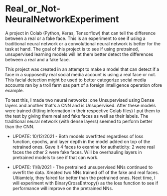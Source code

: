 # Real_or_Not-NeuralNetworkExperiment
A project in Colab (Python, Keras, Tensorflow) that can tell the difference between a real or a fake face. This is an experiment to see if using a traditional neural network or a convolutional neural network is better for the task at hand. The goal of this project is to see if using pretrained, unsupervised learning models will let them better detect the differences between a real and a fake face. 

This project was created in an attempt to make a model that can detect if a face in a supposedly real social media account is using a real face or not. This facial detection might be used to better categorize social media accounts ran by a troll farm sas part of a foreign intelligence operation ofore example.

To test this, I made two neural networks: one Unsupervised using Dense layers and another that's a CNN and is Unsupervised. After these models were trained (fitting information in their respective Colab files) I put them to the test by giving them real and fake faces as well as their labels. The traditional neural network (with dense layers) seemed to perform better than the CNN.


- UPDATE: 10/12/2021 - 
Both models overfitted regardless of loss function, epochs, and layer depth in the model added on top of the retrained ones. Gave it 4 faces to examine for autheticity: 2 were real faces the other 2 were fake faces. Will be overhauling layers in pretrained models to see if that can work.


- UPDATE: 11/8/2021 - 
The pretrained unsupervised NNs continued to overfit the data. Xreated two NNs trained off of the fake and real faces. Ultiamtely, they faired far better than the pretrained ones. Next time, I will experiment with BinaryCrossEntropy() as the loss function to see if performance will improve on the pretrained NNs.
